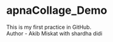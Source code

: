 # apnaCollage_Demo
This is my first practice in GitHub.
<br>
Author - Akib Miskat with shardha didi
